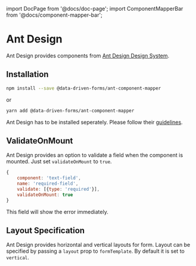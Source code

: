 import DocPage from '@docs/doc-page';
import ComponentMapperBar from '@docs/component-mapper-bar';

<DocPage>

# Ant Design

<ComponentMapperBar prefix="ant" href="https://ant.design/" />

Ant Design provides components from [Ant Design Design System](https://ant.design/).

## Installation

```bash
npm install --save @data-driven-forms/ant-component-mapper
```
or
```bash
yarn add @data-driven-forms/ant-component-mapper
```

Ant Design has to be installed seperately. Please follow their [guidelines](https://ant.design/docs/react/introduce#Installation).

## ValidateOnMount

Ant Design provides an option to validate a field when the component is mounted. Just set `validateOnMount` to `true`.

```jsx
{
    component: 'text-field',
    name: 'required-field',
    validate: [{type: 'required'}],
    validateOnMount: true
}
```

This field will show the error immediately.

## Layout Specification

Ant Design provides horizontal and vertical layouts for form. Layout can be specified by passing a `layout` prop to `formTemplate`. By default it is set to `vertical`.

<!-- ```jsx -->

</DocPage>
